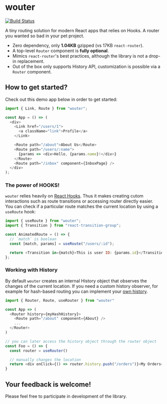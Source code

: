 # wouter

[![Build Status](https://travis-ci.org/molefrog/wouter.svg?branch=master)](https://travis-ci.org/molefrog/wouter)

A tiny routing solution for modern React apps that relies on Hooks. A router you wanted so bad in your pet project.

- Zero dependency, only **1.04KB** gzipped (vs 17KB `react-router`).
- A top-level `Router` component is **fully optional**.
- Mimics `react-router`'s best practices, although the library is not a drop-in replacement.
- Out of the box only supports History API, customization is possible via a `Router` component.

## How to get started?

Check out this demo app below in order to get started:

```js
import { Link, Route } from "wouter";

const App = () => (
  <div>
    <Link href="/users/1">
      <a className="link">Profile</a>
    </Link>

    <Route path="/about">About Us</Route>
    <Route path="/users/:name">
      {params => <div>Hello, {params.name}!</div>}
    </Route>
    <Route path="/inbox" component={InboxPage} />
  </div>
);
```

### The power of HOOKS!

`wouter` relies heavily on [React Hooks](https://reactjs.org/docs/hooks-intro.html). Thus it makes creating cutom interactions such as route transitions or accessing router directly easier. You can check if a particular route matches the current location by using a `useRoute` hook:

```js
import { useRoute } from "wouter";
import { Transition } from "react-transition-group";

const AnimatedRoute = () => {
  // `match` is boolean
  const [match, params] = useRoute("/users/:id");

  return <Transition in={match}>This is user ID: {params.id}</Transition>;
};
```

### Working with History

By default `wouter` creates an internal History object that observes the changes of the current location. If you need a custom history observer, for example for hash-based routing you can implement your [own history](https://github.com/molefrog/wouter/blob/master/history.js).

```js
import { Router, Route, useRouter } from "wouter"

const App => (
  <Router history={myHashHistory}>
    <Route path="/about" component={About} />
    ...
  </Router>
)

// you can later access the history object through the router object
const Foo = () => {
  const router = useRouter()

  // manually changes the location
  return <div onClick={() => router.history.push("/orders")}>My Orders</div>
}
```

## Your feedback is welcome!

Please feel free to participate in development of the library.
